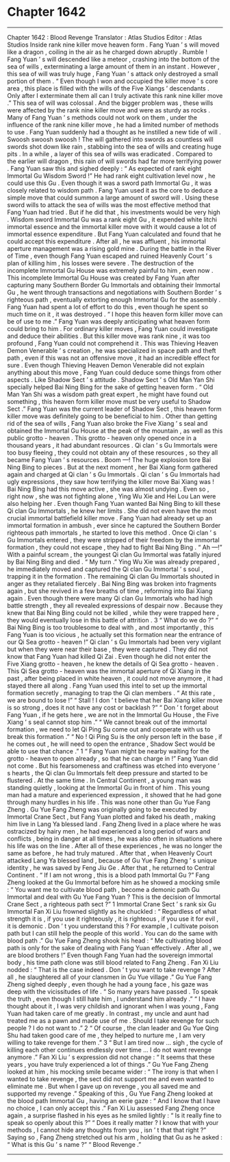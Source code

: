 
# Chapter 1642


---

Chapter 1642 : Blood Revenge
Translator :
Atlas Studios
Editor :
Atlas Studios
Inside rank nine killer move heaven form .
Fang Yuan ’ s will moved like a dragon , coiling in the air as he charged down abruptly .
Rumble !
Fang Yuan ’ s will descended like a meteor , crashing into the bottom of the sea of wills , exterminating a large amount of them in an instant .
However , this sea of will was truly huge , Fang Yuan ’ s attack only destroyed a small portion of them .
“ Even though I won and occupied the killer move ’ s core area , this place is filled with the wills of the Five Xiangs ’ descendants . Only after I exterminate them all can I truly activate this rank nine killer move .”
This sea of will was colossal . And the bigger problem was , these wills were affected by the rank nine killer move and were as sturdy as rocks . Many of Fang Yuan ’ s methods could not work on them , under the influence of the rank nine killer move , he had a limited number of methods to use .
Fang Yuan suddenly had a thought as he instilled a new tide of will .
Swoosh swoosh swoosh !
The will gathered into swords as countless will swords shot down like rain , stabbing into the sea of wills and creating huge pits .
In a while , a layer of this sea of wills was eradicated .
Compared to the earlier will dragon , this rain of will swords had far more terrifying power .
Fang Yuan saw this and sighed deeply : “ As expected of rank eight Immortal Gu Wisdom Sword !”
He had rank eight cultivation level now , he could use this Gu . Even though it was a sword path Immortal Gu , it was closely related to wisdom path .
Fang Yuan used it as the core to deduce a simple move that could summon a large amount of sword will .
Using these sword wills to attack the sea of wills was the most effective method that Fang Yuan had tried .
But if he did that , his investments would be very high . Wisdom sword Immortal Gu was a rank eight Gu , it expended white litchi immortal essence and the immortal killer move with it would cause a lot of immortal essence expenditure .
But Fang Yuan calculated and found that he could accept this expenditure .
After all , he was affluent , his immortal aperture management was a rising gold mine .
During the battle in the River of Time , even though Fang Yuan escaped and ruined Heavenly Court ’ s plan of killing him , his losses were severe . The destruction of the incomplete Immortal Gu House was extremely painful to him , even now .
This incomplete Immortal Gu House was created by Fang Yuan after capturing many Southern Border Gu Immortals and obtaining their Immortal Gu , he went through transactions and negotiations with Southern Border ’ s righteous path , eventually extorting enough Immortal Gu for the assembly .
Fang Yuan had spent a lot of effort to do this , even though he spent so much time on it , it was destroyed .
“ I hope this heaven form killer move can be of use to me .”
Fang Yuan was deeply anticipating what heaven form could bring to him .
For ordinary killer moves , Fang Yuan could investigate and deduce their abilities . But this killer move was rank nine , it was too profound , Fang Yuan could not comprehend it .
This was Thieving Heaven Demon Venerable ’ s creation , he was specialized in space path and theft path , even if this was not an offensive move , it had an incredible effect for sure .
Even though Thieving Heaven Demon Venerable did not explain anything about this move , Fang Yuan could deduce some things from other aspects .
Like Shadow Sect ’ s attitude .
Shadow Sect ’ s Old Man Yan Shi specially helped Bai Ning Bing for the sake of getting heaven form .
“ Old Man Yan Shi was a wisdom path great expert , he might have found out something , this heaven form killer move must be very useful to Shadow Sect .”
Fang Yuan was the current leader of Shadow Sect , this heaven form killer move was definitely going to be beneficial to him .
Other than getting rid of the sea of wills , Fang Yuan also broke the Five Xiang ’ s seal and obtained the Immortal Gu House at the peak of the mountain , as well as this public grotto - heaven .
This grotto - heaven only opened once in a thousand years , it had abundant resources . Qi clan ’ s Gu Immortals were too busy fleeing , they could not obtain any of these resources , so they all became Fang Yuan ’ s resources .
Boom —!
The huge explosion tore Bai Ning Bing to pieces .
But at the next moment , her Bai Xiang form gathered again and charged at Qi clan ’ s Gu Immortals .
Qi clan ’ s Gu Immortals had ugly expressions , they saw how terrifying the killer move Bai Xiang was !
Bai Ning Bing had this move active , she was almost undying . Even so , right now , she was not fighting alone , Ying Wu Xie and Hei Lou Lan were also helping her .
Even though Fang Yuan wanted Bai Ning Bing to kill these Qi clan Gu Immortals , he knew her limits . She did not even have the most crucial immortal battlefield killer move .
Fang Yuan had already set up an immortal formation in ambush , ever since he captured the Southern Border righteous path immortals , he started to love this method .
Once Qi clan ’ s Gu Immortals entered , they were stripped of their freedom by the immortal formation , they could not escape , they had to fight Bai Ning Bing .
“ Ah —!” With a painful scream , the youngest Qi clan Gu Immortal was fatally injured by Bai Ning Bing and died .
“ My turn .” Ying Wu Xie was already prepared , he immediately moved and captured the Qi clan Gu Immortal ’ s soul , trapping it in the formation .
The remaining Qi clan Gu Immortals shouted in anger as they retaliated fiercely .
Bai Ning Bing was broken into fragments again , but she revived in a few breaths of time , reforming into Bai Xiang again .
Even though there were many Qi clan Gu Immortals who had high battle strength , they all revealed expressions of despair now .
Because they knew that Bai Ning Bing could not be killed , while they were trapped here , they would eventually lose in this battle of attrition .
3
“ What do we do ?”
“ Bai Ning Bing is too troublesome to deal with , and most importantly , this Fang Yuan is too vicious , he actually set this formation near the entrance of our Qi Sea grotto - heaven !”
Qi clan ’ s Gu Immortals had been very vigilant but when they were near their base , they were captured .
They did not know that Fang Yuan had killed Qi Zai . Even though he did not enter the Five Xiang grotto - heaven , he knew the details of Qi Sea grotto - heaven .
This Qi Sea grotto - heaven was the immortal aperture of Qi Xiang in the past , after being placed in white heaven , it could not move anymore , it had stayed there all along .
Fang Yuan used this intel to set up the immortal formation secretly , managing to trap the Qi clan members .
“ At this rate , we are bound to lose !”
“ Stall ! I don ’ t believe that her Bai Xiang killer move is so strong , does it not have any cost or backlash ?”
“ Don ’ t forget about Fang Yuan , if he gets here , we are not in the Immortal Gu House , the Five Xiang ’ s seal cannot stop him .”
“ We cannot break out of the immortal formation , we need to let Qi Ping Su come out and cooperate with us to break this formation .”
“ No ! Qi Ping Su is the only person left in the base , if he comes out , he will need to open the entrance , Shadow Sect would be able to use that chance .”
1
“ Fang Yuan might be nearby waiting for the grotto - heaven to open already , so that he can charge in !”
Fang Yuan did not come .
But his fearsomeness and craftiness was etched into everyone ’ s hearts , the Qi clan Gu Immortals felt deep pressure and started to be flustered .
At the same time .
In Central Continent , a young man was standing quietly , looking at the Immortal Gu in front of him .
This young man had a mature and experienced expression , it showed that he had gone through many hurdles in his life .
This was none other than Gu Yue Fang Zheng .
Gu Yue Fang Zheng was originally going to be executed by Immortal Crane Sect , but Fang Yuan plotted and faked his death , making him live in Lang Ya blessed land .
Fang Zheng lived in a place where he was ostracized by hairy men , he had experienced a long period of wars and conflicts , being in danger at all times , he was also often in situations where his life was on the line .
After all of these experiences , he was no longer the same as before , he had truly matured .
After that , when Heavenly Court attacked Lang Ya blessed land , because of Gu Yue Fang Zheng ’ s unique identity , he was saved by Feng Jiu Ge .
After that , he returned to Central Continent .
“ If I am not wrong , this is a blood path Immortal Gu ?” Fang Zheng looked at the Gu Immortal before him as he showed a mocking smile : “ You want me to cultivate blood path , become a demonic path Gu Immortal and deal with Gu Yue Fang Yuan ? This is the decision of Immortal Crane Sect , a righteous path sect ?”
1
Immortal Crane Sect ’ s rank six Gu Immortal Fan Xi Liu frowned slightly as he chuckled : “ Regardless of what strength it is , if you use it righteously , it is righteous , if you use it for evil , it is demonic . Don ’ t you understand this ? For example , I cultivate poison path but I can still help the people of this world . You can do the same with blood path .”
Gu Yue Fang Zheng shook his head : “ Me cultivating blood path is only for the sake of dealing with Fang Yuan effectively . After all , we are blood brothers !”
Even though Fang Yuan had the sovereign immortal body , his time path clone was still blood related to Fang Zheng .
Fan Xi Liu nodded : “ That is the case indeed . Don ’ t you want to take revenge ? After all , he slaughtered all of your clansmen in Gu Yue village .”
Gu Yue Fang Zheng sighed deeply , even though he had a young face , his gaze was deep with the vicissitudes of life .
“ So many years have passed . To speak the truth , even though I still hate him , I understand him already .”
“ I have thought about it , I was very childish and ignorant when I was young , Fang Yuan had taken care of me greatly . In contrast , my uncle and aunt had treated me as a pawn and made use of me . Should I take revenge for such people ? I do not want to .”
2
“ Of course , the clan leader and Gu Yue Qing Shu had taken good care of me , they helped to nurture me , I am very willing to take revenge for them .”
3
“ But I am tired now … sigh , the cycle of killing each other continues endlessly over time … I do not want revenge anymore .”
Fan Xi Liu ’ s expression did not change : “ It seems that these years , you have truly experienced a lot of things .”
Gu Yue Fang Zheng looked at him , his mocking smile became wider : “ The irony is that when I wanted to take revenge , the sect did not support me and even wanted to eliminate me . But when I gave up on revenge , you all saved me and supported my revenge .”
Speaking of this , Gu Yue Fang Zheng looked at the blood path Immortal Gu , having an eerie gaze : “ And I know that I have no choice , I can only accept this .”
Fan Xi Liu assessed Fang Zheng once again , a surprise flashed in his eyes as he smiled lightly : “ Is it really fine to speak so openly about this ?”
“ Does it really matter ? I know that with your methods , I cannot hide any thoughts from you , isn ’ t that that right ?” Saying so , Fang Zheng stretched out his arm , holding that Gu as he asked : “ What is this Gu ’ s name ?”
“ Blood Revenge .”

---

